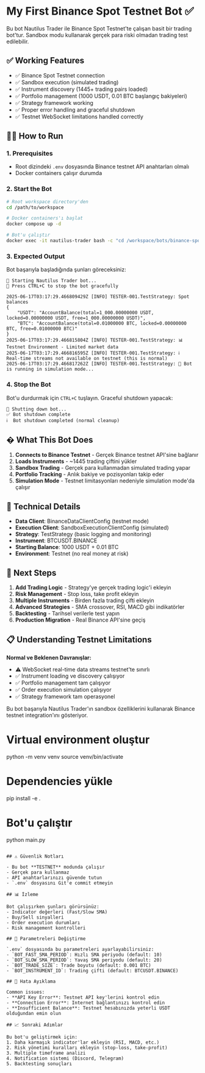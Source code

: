# My First Binance Spot Testnet Bot ✅

Bu bot Nautilus Trader ile Binance Spot Testnet'te çalışan basit bir trading bot'tur. Sandbox modu kullanarak gerçek para riski olmadan trading test edilebilir.

## ✅ Working Features

- ✅ Binance Spot Testnet connection
- ✅ Sandbox execution (simulated trading) 
- ✅ Instrument discovery (1445+ trading pairs loaded)
- ✅ Portfolio management (1000 USDT, 0.01 BTC başlangıç bakiyeleri)
- ✅ Strategy framework working
- ✅ Proper error handling and graceful shutdown
- ✅ Testnet WebSocket limitations handled correctly

## 🏃‍♂️ How to Run

### 1. Prerequisites
- Root dizindeki `.env` dosyasında Binance testnet API anahtarları olmalı
- Docker containers çalışır durumda

### 2. Start the Bot

```bash
# Root workspace directory'den
cd /path/to/workspace

# Docker containers'ı başlat
docker compose up -d

# Bot'u çalıştır
docker exec -it nautilus-trader bash -c "cd /workspace/bots/binance-spot-testnet/my-first-bot && uv run python main.py"
```

### 3. Expected Output

Bot başarıyla başladığında şunları göreceksiniz:

```
🚀 Starting Nautilus Trader bot...
📖 Press CTRL+C to stop the bot gracefully

2025-06-17T03:17:29.466809429Z [INFO] TESTER-001.TestStrategy: Spot balances
{
    "USDT": "AccountBalance(total=1_000.00000000 USDT, locked=0.00000000 USDT, free=1_000.00000000 USDT)",
    "BTC": "AccountBalance(total=0.01000000 BTC, locked=0.00000000 BTC, free=0.01000000 BTC)"
}
2025-06-17T03:17:29.466815804Z [INFO] TESTER-001.TestStrategy: 📊 Testnet Environment - Limited market data
2025-06-17T03:17:29.466816595Z [INFO] TESTER-001.TestStrategy: ℹ️  Real-time streams not available on testnet (this is normal)
2025-06-17T03:17:29.466817262Z [INFO] TESTER-001.TestStrategy: 🤖 Bot is running in simulation mode...
```

### 4. Stop the Bot

Bot'u durdurmak için `CTRL+C` tuşlayın. Graceful shutdown yapacak:

```
🔄 Shutting down bot...
✅ Bot shutdown complete
ℹ️  Bot shutdown completed (normal cleanup)
```

## � What This Bot Does

1. **Connects to Binance Testnet** - Gerçek Binance testnet API'sine bağlanır
2. **Loads Instruments** - ~1445 trading çiftini yükler
3. **Sandbox Trading** - Gerçek para kullanmadan simulated trading yapar
4. **Portfolio Tracking** - Anlık bakiye ve pozisyonları takip eder
5. **Simulation Mode** - Testnet limitasyonları nedeniyle simulation mode'da çalışır

## 🔧 Technical Details

- **Data Client**: BinanceDataClientConfig (testnet mode)
- **Execution Client**: SandboxExecutionClientConfig (simulated)
- **Strategy**: TestStrategy (basic logging and monitoring)
- **Instrument**: BTCUSDT.BINANCE
- **Starting Balance**: 1000 USDT + 0.01 BTC
- **Environment**: Testnet (no real money at risk)

## 🚀 Next Steps

1. **Add Trading Logic** - Strategy'ye gerçek trading logic'i ekleyin
2. **Risk Management** - Stop loss, take profit ekleyin
3. **Multiple Instruments** - Birden fazla trading çifti ekleyin
4. **Advanced Strategies** - SMA crossover, RSI, MACD gibi indikatörler
5. **Backtesting** - Tarihsel verilerle test yapın
6. **Production Migration** - Real Binance API'sine geçiş

## 📋 Understanding Testnet Limitations

**Normal ve Beklenen Davranışlar:**
- ⚠️ WebSocket real-time data streams testnet'te sınırlı 
- ✅ Instrument loading ve discovery çalışıyor
- ✅ Portfolio management tam çalışıyor  
- ✅ Order execution simulation çalışıyor
- ✅ Strategy framework tam operasyonel

Bu bot başarıyla Nautilus Trader'ın sandbox özelliklerini kullanarak Binance testnet integration'ını gösteriyor.

# Virtual environment oluştur
python -m venv venv
source venv/bin/activate

# Dependencies yükle
pip install -e .

# Bot'u çalıştır
python main.py
```

## ⚠️ Güvenlik Notları

- Bu bot **TESTNET** modunda çalışır
- Gerçek para kullanmaz
- API anahtarlarınızı güvende tutun
- `.env` dosyasını Git'e commit etmeyin

## 📊 İzleme

Bot çalışırken şunları görürsünüz:
- Indicator değerleri (Fast/Slow SMA)
- Buy/Sell sinyalleri
- Order execution durumları
- Risk management kontrolleri

## 🔧 Parametreleri Değiştirme

`.env` dosyasında bu parametreleri ayarlayabilirsiniz:
- `BOT_FAST_SMA_PERIOD`: Hızlı SMA periyodu (default: 10)
- `BOT_SLOW_SMA_PERIOD`: Yavaş SMA periyodu (default: 20)
- `BOT_TRADE_SIZE`: Trade boyutu (default: 0.001 BTC)
- `BOT_INSTRUMENT_ID`: Trading çifti (default: BTCUSDT.BINANCE)

## 🐛 Hata Ayıklama

Common issues:
- **API Key Error**: Testnet API key'lerini kontrol edin
- **Connection Error**: Internet bağlantınızı kontrol edin
- **Insufficient Balance**: Testnet hesabınızda yeterli USDT olduğundan emin olun

## 📈 Sonraki Adımlar

Bu bot'u geliştirmek için:
1. Daha karmaşık indicator'lar ekleyin (RSI, MACD, etc.)
2. Risk yönetimi kuralları ekleyin (stop-loss, take-profit)
3. Multiple timeframe analizi
4. Notification sistemi (Discord, Telegram)
5. Backtesting sonuçları
